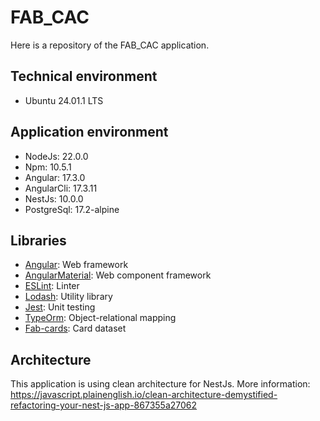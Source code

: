 # FAB_CAC

Here is a repository of the FAB_CAC application.

## Technical environment

 * Ubuntu 24.01.1 LTS

## Application environment

 * NodeJs: 22.0.0
 * Npm: 10.5.1
 * Angular: 17.3.0
 * AngularCli: 17.3.11
 * NestJs: 10.0.0
 * PostgreSql: 17.2-alpine

## Libraries

 * [Angular](https://v17.angular.io/docs): Web framework
 * [AngularMaterial](https://v17.material.angular.io/): Web component framework
 * [ESLint](https://eslint.org/): Linter
 * [Lodash](https://lodash.com/): Utility library
 * [Jest](https://jestjs.io/fr/docs/getting-started): Unit testing
 * [TypeOrm](https://typeorm.io/): Object-relational mapping
 * [Fab-cards](https://www.npmjs.com/package/fab-cards): Card dataset

## Architecture

This application is using clean architecture for NestJs.
More information: https://javascript.plainenglish.io/clean-architecture-demystified-refactoring-your-nest-js-app-867355a27062